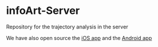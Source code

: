 # infoArt-Server
Repository for the trajectory analysis in the server

We have also open source the [iOS app](https://github.com/morenes/infoArt-ios) and the [Android app](https://github.com/morenes/infoArt-android)
